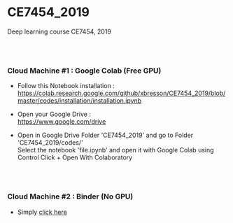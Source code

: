 # CE7454_2019
Deep learning course CE7454, 2019


<br><br>


### Cloud Machine #1 : Google Colab (Free GPU)

* Follow this Notebook installation :<br>
https://colab.research.google.com/github/xbresson/CE7454_2019/blob/master/codes/installation/installation.ipynb

* Open your Google Drive :<br>
https://www.google.com/drive

* Open in Google Drive Folder 'CE7454_2019' and go to Folder 'CE7454_2019/codes/'<br>
Select the notebook 'file.ipynb' and open it with Google Colab using Control Click + Open With Colaboratory



<br><br>

### Cloud Machine #2 : Binder (No GPU)

* Simply [click here]

[Click here]: https://mybinder.org/v2/gh/xbresson/CE7454_2019/master






<br><br><br><br><br><br>